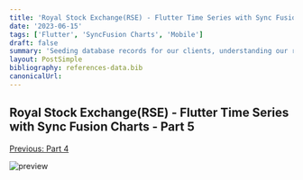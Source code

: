 ```yaml
---
title: 'Royal Stock Exchange(RSE) - Flutter Time Series with Sync Fusion Charts - Part 5'
date: '2023-06-15'
tags: ['Flutter', 'SyncFusion Charts', 'Mobile']
draft: false
summary: 'Seeding database records for our clients, understanding our records data types, and validating/designing relationships between resources.'
layout: PostSimple
bibliography: references-data.bib
canonicalUrl:
---
```


## Royal Stock Exchange(RSE) - Flutter Time Series with Sync Fusion Charts - Part 5

[Previous: Part 4](https://loi-tran-blog.netlify.app/blog/rse%20pt%204%20-%20scaling)

![preview](https://s11.gifyu.com/images/SQLgu.gif)
